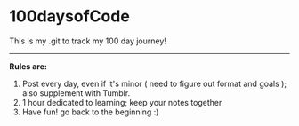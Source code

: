 # 100daysofCode

This is my .git to track my 100 day journey!

-------------

**Rules are:**

1. Post every day, even if it's minor ( need to figure out format and goals ); also supplement with Tumblr.
2. 1 hour dedicated to learning; keep your notes together
3. Have fun! go back to the beginning :)

